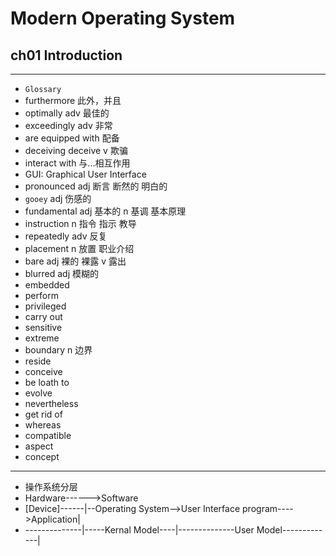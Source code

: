 # Modern Operating System

## ch01 Introduction

---

- ``Glossary``
- furthermore 此外，并且
- optimally adv 最佳的
- exceedingly  adv 非常
- are equipped with 配备
- deceiving deceive v 欺骗 
- interact with 与...相互作用
- GUI: Graphical User Interface
- pronounced  adj 断言 断然的 明白的
- `gooey` adj 伤感的
- fundamental adj 基本的 n 基调 基本原理
- instruction n 指令 指示 教导
- repeatedly adv 反复
- placement n 放置 职业介绍
- bare adj 裸的 裸露 v 露出
- blurred adj 模糊的
- embedded
- perform
- privileged
- carry out
- sensitive
- extreme
- boundary n 边界
- reside
- conceive
- be loath to
- evolve
- nevertheless
- get rid of
- whereas
- compatible
- aspect
- concept

---

- 操作系统分层
- Hardware------>Software
- [Device]------|--Operating System-->User Interface program---->Application|
- --------------|-----Kernal Model----|--------------User Model-------------|